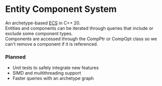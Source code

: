 # Entity Component System
An archetype-based [ECS](https://en.wikipedia.org/wiki/Entity_component_system) in C++ 20.\
Entities and components can be iterated through queries that include or exclude some component types.\
Components are accessed through the CompPtr or CompOpt class so we can't remove a component if it is referenced.

### Planned
- Unit tests to safely integrate new features
- SIMD and multithreading support
- Faster queries with an archetype graph
